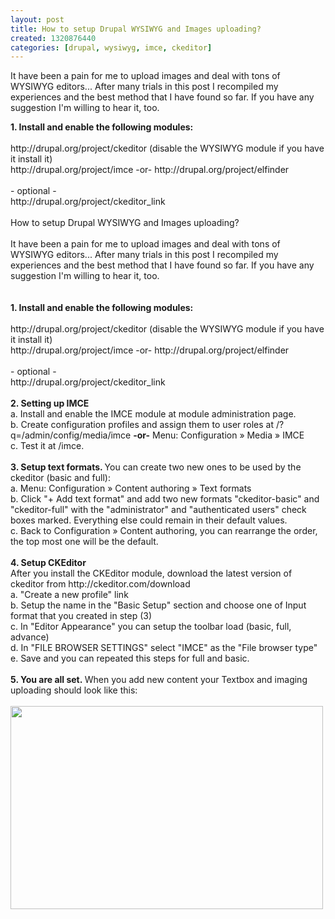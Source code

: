 ```yaml
--- 
layout: post
title: How to setup Drupal WYSIWYG and Images uploading?
created: 1320876440
categories: [drupal, wysiwyg, imce, ckeditor]
---
```

<p>It have been a pain for me to upload images and deal with tons of WYSIWYG editors... After many trials in this post I recompiled my experiences and the best method that I have found so far. If you have any suggestion I&#39;m willing to hear it, too.</p>
<div>
	<strong>1. Install and enable the following modules:</strong></div>
<div>
	&nbsp;</div>
<div>
	http://drupal.org/project/ckeditor (disable the WYSIWYG module if you have it install it)</div>
<div>
	http://drupal.org/project/imce -or- http://drupal.org/project/elfinder</div>
<div>
	&nbsp;</div>
<div>
	- optional -</div>
<div>
	http://drupal.org/project/ckeditor_link</div>
<div>
	&nbsp;</div>
<div>
	<div>
		How to setup Drupal WYSIWYG and Images uploading?</div>
	<div>
		&nbsp;</div>
	<div>
		It have been a pain for me to upload images and deal with tons of WYSIWYG editors... After many trials in this post I recompiled my experiences and the best method that I have found so far. If you have any suggestion I&#39;m willing to hear it, too.</div>
	<div>
		&nbsp;</div>
	<div>
		&nbsp;</div>
	<div>
		<strong>1. Install and enable the following modules:</strong></div>
	<div>
		&nbsp;</div>
	<div>
		http://drupal.org/project/ckeditor (disable the WYSIWYG module if you have it install it)</div>
	<div>
		http://drupal.org/project/imce -or- http://drupal.org/project/elfinder</div>
	<div>
		&nbsp;</div>
	<div>
		- optional -</div>
	<div>
		http://drupal.org/project/ckeditor_link</div>
	<div>
		&nbsp;</div>
	<div>
		<strong>2. Setting up IMCE</strong></div>
	<div>
		a. Install and enable the IMCE module at module administration page.</div>
	<div>
		b. Create configuration profiles and assign them to user roles at /?q=/admin/config/media/imce <strong>-or-</strong> Menu: Configuration &raquo; Media &raquo; IMCE&nbsp;</div>
	<div>
		c. Test it at /imce.</div>
	<div>
		&nbsp;</div>
	<div>
		<strong>3. Setup text formats. </strong>You can create two new ones to be used by the ckeditor (basic and full):</div>
	<div>
		a. Menu: Configuration &raquo; Content authoring &raquo; Text formats</div>
	<div>
		b. Click &quot;+ Add text format&quot; and add two new formats &quot;ckeditor-basic&quot; and &quot;ckeditor-full&quot; with the &quot;administrator&quot; and &quot;authenticated users&quot; check boxes marked. Everything else could remain in their default values.</div>
	<div>
		c. Back to Configuration &raquo; Content authoring, you can rearrange the order, the top most one will be the default.</div>
	<div>
		&nbsp;</div>
	<div>
		<strong>4. Setup CKEditor</strong></div>
	<div>
		After you install the CKEditor module, download the latest version of ckeditor from http://ckeditor.com/download</div>
	<div>
		a. &quot;Create a new profile&quot; link</div>
	<div>
		b. Setup the name in the &quot;Basic Setup&quot; section and choose one of Input format that you created in step (3)</div>
	<div>
		c. In &quot;Editor Appearance&quot; you can setup the toolbar load (basic, full, advance)</div>
	<div>
		d. In &quot;FILE BROWSER SETTINGS&quot; select &quot;IMCE&quot; as the &quot;File browser type&quot;</div>
	<div>
		e. Save and you can repeated this steps for full and basic.</div>
	<div>
		&nbsp;</div>
	<div>
		<strong>5. You are all set.&nbsp;</strong>When you add new content your Textbox and imaging uploading should look like this:</div>
</div>
<div>
	&nbsp;</div>
<div>
	<img alt="" src="http://adrianmejiarosario.com/sites/default/files/Screen%20Shot%202011-11-09%20at%205.05.23%20PM.png" style="width: 500px; height: 325px; " /></div>
<div>
	&nbsp;</div>
